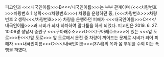 피고인과 <<<내국인이름>>>B<<</내국인이름>>>는 부부 관계이며 (<<<차량번호>>>차량번호 1 생략<<</차량번호>>>) 차량을 운행하던 중, (<<<차량번호>>>차량번호 2 생략<<</차량번호>>>) 차량을 운행하던 피해자 <<<내국인이름>>>C<<</내국인이름>>>과 시비가 되자 하차하여 말다툼을 하게 되었다.
피고인은 2019. 6. 27. 10:06경 성남시 중원구 <<<구아래주소>>>D<<</구아래주소>>>에 있는 <<<앞 도로>>>E<<</앞 도로>>> 앞 도로에서 운전 중 차량이 끼어드는 문제로 시비가 되어 피해자 <<<내국인이름>>>C<<</내국인이름>>>(37세)의 목과 몸 부위를 수회 미는 폭행을 하였다.
